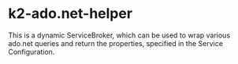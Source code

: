 # k2-ado.net-helper
This is a dynamic ServiceBroker, which can be used to wrap various ado.net queries and return the properties, specified in the Service Configuration.
